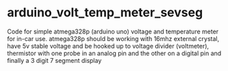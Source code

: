 # arduino_volt_temp_meter_sevseg

Code for simple atmega328p (arduino uno) voltage and temperature meter for in-car use.
atmega328p should be working with 16mhz external crystal, have 5v stable voltage and be hooked up to voltage divider (voltmeter), thermistor with one probe in an analog pin and the other on a digital pin and finally a 3 digit 7 segment display
